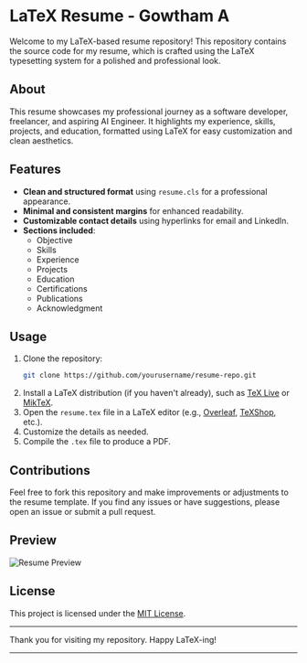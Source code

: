 # LaTeX Resume - Gowtham A

Welcome to my LaTeX-based resume repository! This repository contains the source code for my resume, which is crafted using the LaTeX typesetting system for a polished and professional look.

## About

This resume showcases my professional journey as a software developer, freelancer, and aspiring AI Engineer. It highlights my experience, skills, projects, and education, formatted using LaTeX for easy customization and clean aesthetics.

## Features

- **Clean and structured format** using `resume.cls` for a professional appearance.
- **Minimal and consistent margins** for enhanced readability.
- **Customizable contact details** using hyperlinks for email and LinkedIn.
- **Sections included**:
  - Objective
  - Skills
  - Experience
  - Projects
  - Education
  - Certifications
  - Publications
  - Acknowledgment

## Usage

1. Clone the repository:
   ```bash
   git clone https://github.com/yourusername/resume-repo.git
   ```
2. Install a LaTeX distribution (if you haven't already), such as [TeX Live](https://www.tug.org/texlive/) or [MikTeX](https://miktex.org/).
3. Open the `resume.tex` file in a LaTeX editor (e.g., [Overleaf](https://www.overleaf.com/), [TeXShop](http://pages.uoregon.edu/koch/texshop/), etc.).
4. Customize the details as needed.
5. Compile the `.tex` file to produce a PDF.

## Contributions

Feel free to fork this repository and make improvements or adjustments to the resume template. If you find any issues or have suggestions, please open an issue or submit a pull request.

## Preview
![Resume Preview](https://drive.google.com/uc?export=view&id=1HZx1zanXkm9OxdjKAHo95vbKbeRi2OOS)

## License

This project is licensed under the [MIT License](LICENSE).

---

Thank you for visiting my repository. Happy LaTeX-ing!

---
